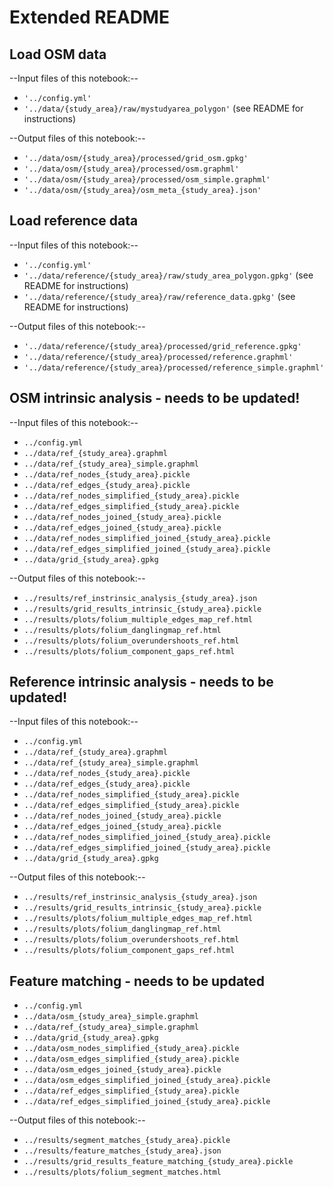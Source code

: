 # Extended README

## Load OSM data

--Input files of this notebook:--

- `'../config.yml'`
- `'../data/{study_area}/raw/mystudyarea_polygon'` (see README for instructions)

--Output files of this notebook:--

- `'../data/osm/{study_area}/processed/grid_osm.gpkg'`
- `'../data/osm/{study_area}/processed/osm.graphml'`
- `'../data/osm/{study_area}/processed/osm_simple.graphml'`
- `'../data/osm/{study_area}/osm_meta_{study_area}.json'`

## Load reference data

--Input files of this notebook:--

- `'../config.yml'`
- `'../data/reference/{study_area}/raw/study_area_polygon.gpkg'` (see README for instructions)
- `'../data/reference/{study_area}/raw/reference_data.gpkg'` (see README for instructions)

--Output files of this notebook:--

- `'../data/reference/{study_area}/processed/grid_reference.gpkg'`
- `'../data/reference/{study_area}/processed/reference.graphml'`
- `'../data/reference/{study_area}/processed/reference_simple.graphml'`

## OSM intrinsic analysis - needs to be updated! 

--Input files of this notebook:--

- `../config.yml`
- `../data/ref_{study_area}.graphml`
- `../data/ref_{study_area}_simple.graphml`
- `../data/ref_nodes_{study_area}.pickle`
- `../data/ref_edges_{study_area}.pickle`
- `../data/ref_nodes_simplified_{study_area}.pickle`
- `../data/ref_edges_simplified_{study_area}.pickle`
- `../data/ref_nodes_joined_{study_area}.pickle`
- `../data/ref_edges_joined_{study_area}.pickle`
- `../data/ref_nodes_simplified_joined_{study_area}.pickle`
- `../data/ref_edges_simplified_joined_{study_area}.pickle`
- `../data/grid_{study_area}.gpkg`

--Output files of this notebook:--

- `../results/ref_instrinsic_analysis_{study_area}.json`
- `../results/grid_results_intrinsic_{study_area}.pickle`
- `../results/plots/folium_multiple_edges_map_ref.html`
- `../results/plots/folium_danglingmap_ref.html`
- `../results/plots/folium_overundershoots_ref.html`
- `../results/plots/folium_component_gaps_ref.html`

## Reference intrinsic analysis - needs to be updated! 

--Input files of this notebook:--

- `../config.yml`
- `../data/ref_{study_area}.graphml`
- `../data/ref_{study_area}_simple.graphml`
- `../data/ref_nodes_{study_area}.pickle`
- `../data/ref_edges_{study_area}.pickle`
- `../data/ref_nodes_simplified_{study_area}.pickle`
- `../data/ref_edges_simplified_{study_area}.pickle`
- `../data/ref_nodes_joined_{study_area}.pickle`
- `../data/ref_edges_joined_{study_area}.pickle`
- `../data/ref_nodes_simplified_joined_{study_area}.pickle`
- `../data/ref_edges_simplified_joined_{study_area}.pickle`
- `../data/grid_{study_area}.gpkg`

--Output files of this notebook:--

- `../results/ref_instrinsic_analysis_{study_area}.json`
- `../results/grid_results_intrinsic_{study_area}.pickle`
- `../results/plots/folium_multiple_edges_map_ref.html`
- `../results/plots/folium_danglingmap_ref.html`
- `../results/plots/folium_overundershoots_ref.html`
- `../results/plots/folium_component_gaps_ref.html`


## Feature matching - needs to be updated

- `../config.yml`
- `../data/osm_{study_area}_simple.graphml`
- `../data/ref_{study_area}_simple.graphml`
- `../data/grid_{study_area}.gpkg`
- `../data/osm_nodes_simplified_{study_area}.pickle`
- `../data/osm_edges_simplified_{study_area}.pickle`
- `../data/osm_edges_joined_{study_area}.pickle`
- `../data/osm_edges_simplified_joined_{study_area}.pickle`
- `../data/ref_edges_simplified_{study_area}.pickle`
- `../data/ref_edges_simplified_joined_{study_area}.pickle`

--Output files of this notebook:--

- `../results/segment_matches_{study_area}.pickle`
- `../results/feature_matches_{study_area}.json`
- `../results/grid_results_feature_matching_{study_area}.pickle`
- `../results/plots/folium_segment_matches.html`